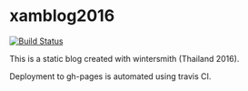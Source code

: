 # xamblog2016
[![Build Status](https://travis-ci.org/mxklb/xamblog2016.svg?branch=master)](https://travis-ci.org/mxklb/xamblog2016)

This is a static blog created with wintersmith (Thailand 2016).

Deployment to gh-pages is automated using travis CI.

